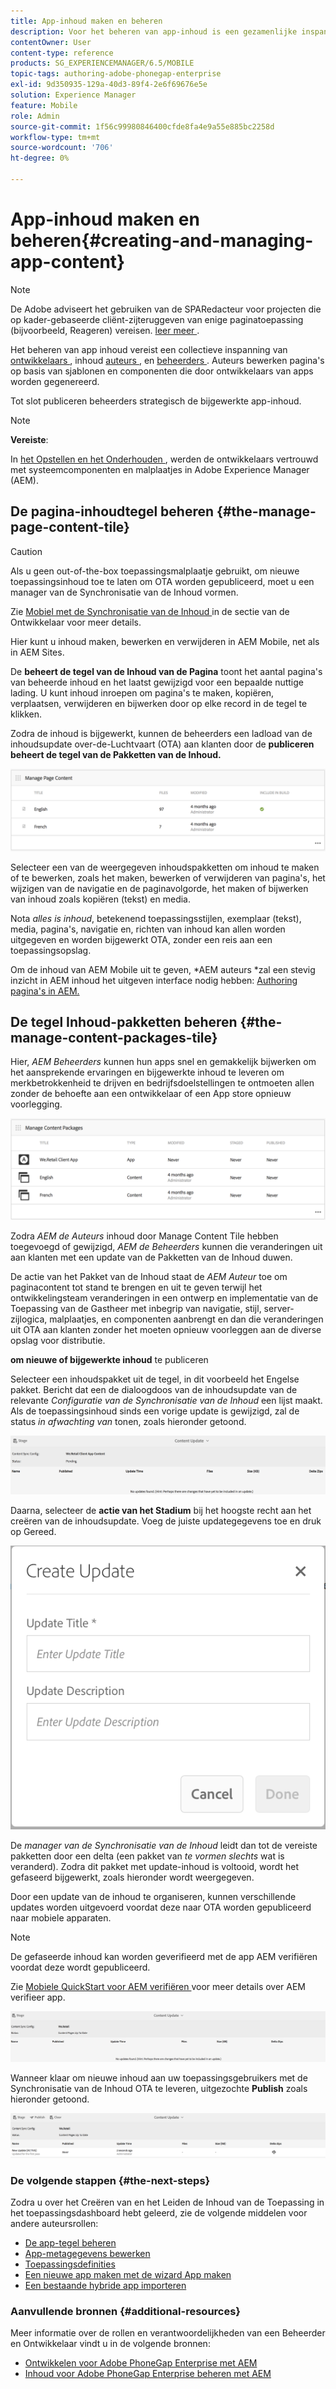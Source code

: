 ```yaml
---
title: App-inhoud maken en beheren
description: Voor het beheren van app-inhoud is een gezamenlijke inspanning van ontwikkelaars, auteurs van inhoud en beheerders vereist. Auteurs bewerken pagina's op basis van sjablonen en componenten die door ontwikkelaars van apps worden gegenereerd.
contentOwner: User
content-type: reference
products: SG_EXPERIENCEMANAGER/6.5/MOBILE
topic-tags: authoring-adobe-phonegap-enterprise
exl-id: 9d350935-129a-40d3-89f4-2e6f69676e5e
solution: Experience Manager
feature: Mobile
role: Admin
source-git-commit: 1f56c99980846400cfde8fa4e9a55e885bc2258d
workflow-type: tm+mt
source-wordcount: '706'
ht-degree: 0%

---
```


# App-inhoud maken en beheren{#creating-and-managing-app-content}

>[!NOTE]
>
>De Adobe adviseert het gebruiken van de SPARedacteur voor projecten die op kader-gebaseerde cliënt-zijteruggeven van enige paginatoepassing (bijvoorbeeld, Reageren) vereisen. [ leer meer ](/help/sites-developing/spa-overview.md).

Het beheren van app inhoud vereist een collectieve inspanning van [ ontwikkelaars ](#developer), inhoud [ auteurs ](#author), en [ beheerders ](#administrator). Auteurs bewerken pagina&#39;s op basis van sjablonen en componenten die door ontwikkelaars van apps worden gegenereerd.

Tot slot publiceren beheerders strategisch de bijgewerkte app-inhoud.

>[!NOTE]
>
>**Vereiste**:
>
>In [ het Opstellen en het Onderhouden ](/help/sites-deploying/deploy.md), werden de ontwikkelaars vertrouwd met systeemcomponenten en malplaatjes in Adobe Experience Manager (AEM).

## De pagina-inhoudtegel beheren {#the-manage-page-content-tile}

>[!CAUTION]
>
>Als u geen out-of-the-box toepassingsmalplaatje gebruikt, om nieuwe toepassingsinhoud toe te laten om OTA worden gepubliceerd, moet u een manager van de Synchronisatie van de Inhoud vormen.
>
>Zie [ Mobiel met de Synchronisatie van de Inhoud ](/help/mobile/phonegap-contentsync.md) in de sectie van de Ontwikkelaar voor meer details.

Hier kunt u inhoud maken, bewerken en verwijderen in AEM Mobile, net als in AEM Sites.

De **beheert de tegel van de Inhoud van de Pagina** toont het aantal pagina&#39;s van beheerde inhoud en het laatst gewijzigd voor een bepaalde nuttige lading. U kunt inhoud inroepen om pagina&#39;s te maken, kopiëren, verplaatsen, verwijderen en bijwerken door op elke record in de tegel te klikken.

Zodra de inhoud is bijgewerkt, kunnen de beheerders een ladload van de inhoudsupdate over-de-Luchtvaart (OTA) aan klanten door de **publiceren beheert de tegel van de Pakketten van de Inhoud.**

![ chlimage_1-161 ](assets/chlimage_1-161.png)

Selecteer een van de weergegeven inhoudspakketten om inhoud te maken of te bewerken, zoals het maken, bewerken of verwijderen van pagina&#39;s, het wijzigen van de navigatie en de paginavolgorde, het maken of bijwerken van inhoud zoals kopiëren (tekst) en media.

Nota *alles is inhoud*, betekenend toepassingsstijlen, exemplaar (tekst), media, pagina&#39;s, navigatie en, richten van inhoud kan allen worden uitgegeven en worden bijgewerkt OTA, zonder een reis aan een toepassingsopslag.

Om de inhoud van AEM Mobile uit te geven, *AEM auteurs *zal een stevig inzicht in AEM inhoud het uitgeven interface nodig hebben: [ Authoring pagina&#39;s in AEM.](/help/sites-authoring/qg-page-authoring.md)

## De tegel Inhoud-pakketten beheren {#the-manage-content-packages-tile}

Hier, *AEM Beheerders* kunnen hun apps snel en gemakkelijk bijwerken om het aansprekende ervaringen en bijgewerkte inhoud te leveren om merkbetrokkenheid te drijven en bedrijfsdoelstellingen te ontmoeten allen zonder de behoefte aan een ontwikkelaar of een App store opnieuw voorlegging.

![ chlimage_1-162 ](assets/chlimage_1-162.png)

Zodra *AEM de Auteurs* inhoud door Manage Content Tile hebben toegevoegd of gewijzigd, *AEM de Beheerders* kunnen die veranderingen uit aan klanten met een update van de Pakketten van de Inhoud duwen.

De actie van het Pakket van de Inhoud staat de *AEM Auteur* toe om paginacontent tot stand te brengen en uit te geven terwijl het ontwikkelingsteam veranderingen in een ontwerp en implementatie van de Toepassing van de Gastheer met inbegrip van navigatie, stijl, server-zijlogica, malplaatjes, en componenten aanbrengt en dan die veranderingen uit OTA aan klanten zonder het moeten opnieuw voorleggen aan de diverse opslag voor distributie.

**om nieuwe of bijgewerkte inhoud** te publiceren

Selecteer een inhoudspakket uit de tegel, in dit voorbeeld het Engelse pakket. Bericht dat een de dialoogdoos van de inhoudsupdate van de relevante *Configuratie van de Synchronisatie van de Inhoud* een lijst maakt. Als de toepassingsinhoud sinds een vorige update is gewijzigd, zal de status *in afwachting van* tonen, zoals hieronder getoond.

![ chlimage_1-163 ](assets/chlimage_1-163.png)

Daarna, selecteer de **actie van het Stadium** bij het hoogste recht aan het creëren van de inhoudsupdate. Voeg de juiste updategegevens toe en druk op Gereed.

![ chlimage_1-164 ](assets/chlimage_1-164.png)

De *manager van de Synchronisatie van de Inhoud* leidt dan tot de vereiste pakketten door een delta (een pakket van *te vormen slechts* wat is veranderd). Zodra dit pakket met update-inhoud is voltooid, wordt het gefaseerd bijgewerkt, zoals hieronder wordt weergegeven.

Door een update van de inhoud te organiseren, kunnen verschillende updates worden uitgevoerd voordat deze naar OTA worden gepubliceerd naar mobiele apparaten.

>[!NOTE]
>
>De gefaseerde inhoud kan worden geverifieerd met de app AEM verifiëren voordat deze wordt gepubliceerd.
>
>Zie [ Mobiele QuickStart voor AEM verifiëren ](/help/mobile/phonegap-mobile-quickstart.md) voor meer details over AEM verifieer app.

![ chlimage_1-165 ](assets/chlimage_1-165.png)

Wanneer klaar om nieuwe inhoud aan uw toepassingsgebruikers met de Synchronisatie van de Inhoud OTA te leveren, uitgezochte **Publish** zoals hieronder getoond.

![ chlimage_1-166 ](assets/chlimage_1-166.png)

### De volgende stappen {#the-next-steps}

Zodra u over het Creëren van en het Leiden de Inhoud van de Toepassing in het toepassingsdashboard hebt geleerd, zie de volgende middelen voor andere auteursrollen:

* [De app-tegel beheren](/help/mobile/phonegap-app-details-tile.md)
* [App-metagegevens bewerken](/help/mobile/phonegap-editmetadata.md)
* [Toepassingsdefinities](/help/mobile/phonegap-app-definitions.md)
* [Een nieuwe app maken met de wizard App maken](/help/mobile/phonegap-create-new-app.md)
* [Een bestaande hybride app importeren](/help/mobile/phonegap-adding-content-to-imported-app.md)

### Aanvullende bronnen {#additional-resources}

Meer informatie over de rollen en verantwoordelijkheden van een Beheerder en Ontwikkelaar vindt u in de volgende bronnen:

* [Ontwikkelen voor Adobe PhoneGap Enterprise met AEM](/help/mobile/developing-in-phonegap.md)
* [Inhoud voor Adobe PhoneGap Enterprise beheren met AEM](/help/mobile/administer-phonegap.md)
